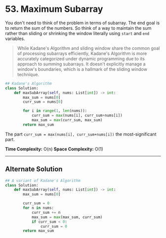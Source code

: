 # 53. Maximum Subarray

You don't need to think of the problem in terms of subarray. 
The end goal is to return the sum of the numbers. So think of a way to maintain 
the sum rather than sliding or shrinking the window literally using `start` 
and `end` variables.

> While Kadane's Algorithm and sliding window share the common goal of processing 
subarrays efficiently, Kadane's Algorithm is more accurately categorized under 
dynamic programming due to its approach to summing subarrays. 
It doesn't explicitly manage a window's boundaries, which is a hallmark of the 
sliding window technique.


```python
## Kadane's Algorithm
class Solution:
    def maxSubArray(self, nums: List[int]) -> int:
        max_sum = nums[0]
        curr_sum = nums[0]

        for i in range(1, len(nums)):
            curr_sum = max(nums[i], curr_sum+nums[i])
            max_sum = max(curr_sum, max_sum)
        return max_sum
```

The part `curr_sum = max(nums[i], curr_sum+nums[i])` the most-significant
part.

**Time Complexity:** O(n)
**Space Complexity:** O(1)

---

## Alternate Solution

```python
## A variant of Kadane's Algorithm
class Solution:
    def maxSubArray(self, nums: List[int]) -> int:
        max_sum = nums[0]

        curr_sum = 0
        for n in nums:
            curr_sum += n
            max_sum = max(max_sum, curr_sum)
            if curr_sum < 0:
                curr_sum = 0
        return max_sum
```
